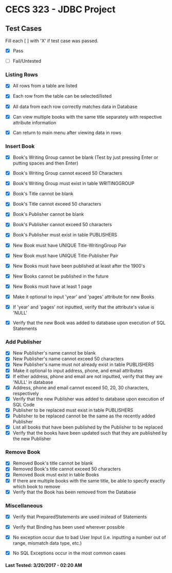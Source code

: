# CECS 323 - JDBC Project
## Test Cases

Fill each [ ] with 'X' if test case was passed.

 * [X] Pass
 * [ ] Fail/Untested


### Listing Rows

 * [X] All rows from a table are listed
 * [X] Each row from the table can be selected/listed
 * [X] All data from each row correctly matches data in Database
 * [X] Can view multiple books with the same title separately with respective attribute information
 * [X] Can return to main menu after viewing data in rows
 

### Insert Book

 * [X] Book's Writing Group cannot be blank (Test by just pressing Enter or putting spaces and then Enter)
 * [X] Book's Writing Group cannot exceed 50 Characters
 * [X] Book's Writing Group must exist in table WRITINGGROUP
 * [X] Book's Title cannot be blank
 * [X] Book's Title cannot exceed 50 characters
 * [X] Book's Publisher cannot be blank
 * [X] Book's Publisher cannot exceed 50 characters
 * [X] Book's Publisher must exist in table PUBLISHERS
 * [X] New Book must have UNIQUE Title-WritingGroup Pair
 * [X] New Book must have UNIQUE Title-Publisher Pair
 * [X] New Books must have been published at least after the 1900's
 * [X] New Books cannot be published in the future
 * [X] New Books must have at least 1 page
 * [X] Make it optional to input 'year' and 'pages' attribute for new Books
 * [X] If 'year' and 'pages' not inputted, verify that the attribute's value is 'NULL'
 * [X] Verify that the new Book was added to database upon execution of SQL Statements
 
 
### Add Publisher

 * [X] New Publisher's name cannot be blank
 * [X] New Publisher's name cannot exceed 50 characters
 * [X] New Publisher's name must not already exist in table PUBLISHERS
 * [X] Make it optional to input address, phone, and email attributes
 * [X] If either address, phone and email are not inputted, verify that they are 'NULL' in database
 * [X] Address, phone and email cannot exceed 50, 20, 30 characters, respectively
 * [X] Verify that the new Publisher was added to database upon execution of SQL Code
 * [X] Publisher to be replaced must exist in table PUBLISHERS
 * [X] Publisher to be replaced cannot be the same as the recently added Publisher
 * [X] List all books that have been published by the Publisher to be replaced
 * [X] Verify that the books have been updated such that they are published by the new Publisher
 
### Remove Book
 * [X] Removed Book's title cannot be blank
 * [X] Removed Book's title cannot exceed 50 characters
 * [X] Removed Book must exist in table Books
 * [X] If there are multiple books with the same title, be able to specify exactly which book to remove
 * [X] Verify that the Book has been removed from the Database
 
 ### Miscellaneous
 * [X] Verify that PreparedStatements are used instead of Statements
 * [X] Verify that Binding has been used wherever possible
 * [X] No exception occur due to bad User Input (i.e. inputting a number out of range, mismatch data type, etc.)
 * [X] No SQL Exceptions occur in the most common cases


#### Last Tested: 3/20/2017 - 02:20 AM